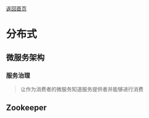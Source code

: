 <p> <a href="../README.md">返回首页</a></p>

# 分布式

## 微服务架构
### 服务治理
> 让作为消费者的微服务知道服务提供者并能够进行消费

## Zookeeper